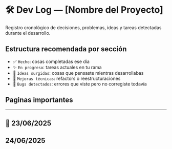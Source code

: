 # 🛠️ Dev Log — [Nombre del Proyecto]

Registro cronológico de decisiones, problemas, ideas y tareas detectadas durante el desarrollo.
## Estructura recomendada por sección
- ✅ `Hecho`: cosas completadas ese día
- ✨ `En progreso`: tareas actuales en tu rama
- 🧠 `Ideas surgidas`: cosas que pensaste mientras desarrollabas
- 🔧 `Mejoras técnicas`: refactors o reestructuraciones
- 🐞 `Bugs detectados`: errores que viste pero no corregiste todavía

## Paginas importantes

---

## 📅 23/06/2025


## 24/06/2025
